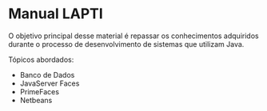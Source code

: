 # Manual LAPTI

O objetivo principal desse material é repassar os conhecimentos adquiridos durante o processo de desenvolvimento de sistemas que utilizam Java.



Tópicos abordados:

* Banco de Dados
* JavaServer Faces
* PrimeFaces
* Netbeans



